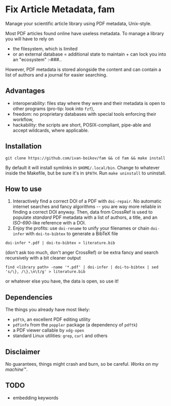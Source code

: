 # Fix Article Metadata, fam

Manage your scientific article library using PDF metadata, Unix-style.

Most PDF articles found online have useless metadata.
To manage a library you will have to rely on
- the filesystem, which is limited
- or an external database = additional state to maintain + can lock you into an "ecosystem" :‑###..

However, PDF metadata is stored alongside the content and can contain a list of authors and a journal for easier searching.

## Advantages
- interoperability: files stay where they were and their metadata is open to other programs (pro-tip: look into `fzf`),
- freedom: no proprietary databases with special tools enforcing their workflow,
- hackability: the scripts are short, POSIX-compliant, pipe-able and accept wildcards, where applicable.

## Installation
```shell
git clone https://github.com/ivan-boikov/fam && cd fam && make install
```
By default it will install symlinks in `$HOME/.local/bin`.
Change to whatever inside the Makefile, but be sure it's in `$PATH`.
Run `make uninstall` to uninstall.

## How to use
1. Interactively find a correct DOI of a PDF with `doi-repair`.
No automatic internet searches and fancy algorithms -- you are way more reliable in finding a correct DOI anyway.
Then, data from CrossRef is used to populate *standard* PDF metadata with a list of authors, a title, and an *ISO-690*-like reference with a DOI.
2. Enjoy the profits: use `doi-rename` to unify your filenames or chain `doi-infer` with `doi-to-bibtex` to generate a BibTeX file
```shell
doi-infer *.pdf | doi-to-bibtex > literature.bib
```
(don't ask too much, don't anger CrossRef) or be extra fancy and search recursively with a bit cleaner output
```shell
find <library path> -name '*.pdf' | doi-infer | doi-to-bibtex | sed 's/\}, /\},\n\t/g' > literature.bib
```
or whatever else you have, the data is open, so use it!

## Dependencies
The things you already have most likely:
- `pdftk`, an excellent PDF editing utility
- `pdfinfo` from the `poppler` package (a dependency of `pdftk`)
- a PDF viewer callable by `xdg-open`
- standard Linux utilities: `grep`, `curl` and others

## Disclaimer
No guarantees, things might crash and burn, so be careful.
*Works on my machine*™.

## TODO
- embedding keywords
